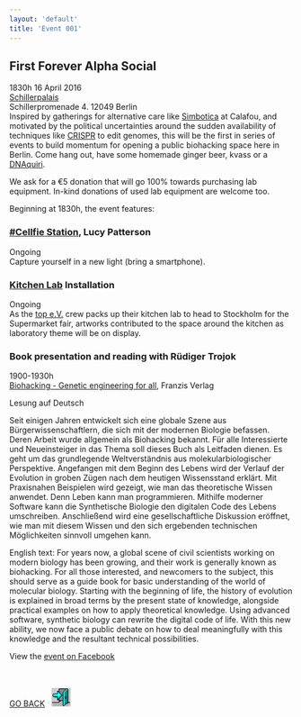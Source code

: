 ```yaml
---
layout: 'default'
title: 'Event 001'
---
```



## First Forever Alpha Social ##
1830h 16 April 2016  
[Schillerpalais](https://www.openstreetmap.org/node/3043349524)  
Schillerpromenade 4. 12049 Berlin  
Inspired by gatherings for alternative care like [Simbotica](https://calafou.org/en/content/simbiotica-hacktheearth-2016-workshops-confirmed) at Calafou, and motivated by the political uncertainties around the sudden availability of techniques like [CRISPR](http://phys.org/news/2016-03-crispr-toggle-gene-stem-cells.html?platform=hootsuite) to edit genomes, this will be the first in series of events to build momentum for opening a public biohacking space here in Berlin. Come hang out, have some homemade ginger beer, kvass or a [DNAquiri](http://www.instructables.com/id/DNAquiri-the-delicious-DNA-extraction/?ALLSTEPS).

We ask for a €5 donation that will go 100% towards purchasing lab equipment. In-kind donations of used lab equipment are welcome too.

Beginning at 1830h, the event features:

### [#Cellfie Station](http://lucypatterson.de/portfolio/cellfie/), Lucy Patterson ###
Ongoing  
Capture yourself in a new light (bring a smartphone).

### [Kitchen Lab](http://www.top-ev.de/kitchenlab/) Installation  ###
Ongoing  
As the [top e.V.](http://www.top-ev.de) crew packs up their kitchen lab to head to Stockholm for the Supermarket fair, artworks contributed to the space around the kitchen as laboratory theme will be on display. 

### Book presentation and reading with Rüdiger Trojok ###
1900-1930h  
[Biohacking - Genetic engineering for all](http://www.amazon.de/Biohacking-Gentechnologie-Alle-R%C3%BCdiger-Trojok/dp/3645604200), Franzis Verlag

Lesung auf Deutsch

Seit einigen Jahren entwickelt sich eine globale Szene aus Bürgerwissenschaftlern, die sich mit der modernen Biologie befassen. Deren Arbeit wurde allgemein als Biohacking bekannt. Für alle Interessierte und Neueinsteiger in das Thema soll dieses Buch als Leitfaden dienen. Es geht um das grundlegende Weltverständnis aus molekularbiologischer Perspektive. Angefangen mit dem Beginn des Lebens wird der Verlauf der Evolution in groben Zügen nach dem heutigen Wissensstand erklärt. Mit Praxisnahen Beispielen wird gezeigt, wie man das theoretische Wissen anwendet. Denn Leben kann man programmieren. Mithilfe moderner Software kann die Synthetische Biologie den digitalen Code des Lebens umschreiben. Anschließend wird eine gesellschaftliche Diskussion eröffnet, wie man mit diesem Wissen und den sich ergebenden technischen Möglichkeiten sinnvoll umgehen kann.

English text: For years now, a global scene of civil scientists working on modern biology has been growing, and their work is generally known as biohacking. For all those interested, and newcomers to the subject, this should serve as a guide book for basic understanding of the world of molecular biology. Starting with the beginning of life, the history of evolution is explained in broad terms by the present state of knowledge, alongside practical examples on how to apply theoretical knowledge. Using advanced software, synthetic biology can rewrite the digital code of life. With this new ability, we now face a public debate on how to deal meaningfully with this knowledge and the resultant technical possibilities.

View the [event on Facebook](https://www.facebook.com/events/781615345306930/)


<p><br><br>
<a href="/join">GO BACK</a>&nbsp;&nbsp;&nbsp;<a href="/join"><img src="/images/door.gif"></a>
</p>